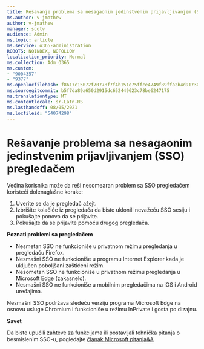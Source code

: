 ```yaml
---
title: Rešavanje problema sa nesagaonim jedinstvenim prijavljivanjem (SSO) pregledačem
ms.author: v-jmathew
author: v-jmathew
manager: scotv
audience: Admin
ms.topic: article
ms.service: o365-administration
ROBOTS: NOINDEX, NOFOLLOW
localization_priority: Normal
ms.collection: Adm_O365
ms.custom:
- "9004357"
- "9377"
ms.openlocfilehash: f8617c15072f70778f7f4b151e75ffce4749f89ffa2b4d91730937c26aaeabbb
ms.sourcegitcommit: b5f7da89a650d2915dc652449623c78be6247175
ms.translationtype: MT
ms.contentlocale: sr-Latn-RS
ms.lasthandoff: 08/05/2021
ms.locfileid: "54074298"
---
```

# <a name="troubleshoot-seamless-single-sign-on-sso-browser-issues"></a>Rešavanje problema sa nesagaonim jedinstvenim prijavljivanjem (SSO) pregledačem

Većina korisnika može da reši nesomearan problem sa SSO pregledačem koristeći dolenaglašne korake:

1. Uverite se da je pregledač ažejt.
2. Izbrišite kolačiće iz pregledača da biste uklonili nevažeću SSO sesiju i pokušajte ponovo da se prijavite.
3. Pokušajte da se prijavite pomoću drugog pregledača.

**Poznati problemi sa pregledačem**

- Nesmetan SSO ne funkcioniše u privatnom režimu pregledanja u pregledaču Firefox.
- Nesmašni SSO ne funkcioniše u programu Internet Explorer kada je uključen poboljšani zaštićeni režim.
- Nesometan SSO ne funkcioniše u privatnom režimu pregledanja u Microsoft Edge (zakasnelo).
- Nesmašni SSO ne funkcioniše u mobilnim pregledačima na iOS i Android uređajima.

Nesmašni SSO podržava sledeću verziju programa Microsoft Edge na osnovu usluge Chromium i funkcioniše u režimu InPrivate i gosta po dizajnu.

**Savet**

Da biste upućili zahteve za funkcijama ili postavljali tehnička pitanja o besmislenim SSO-u, pogledajte [članak Microsoft pitanja&A](https://docs.microsoft.com/answers/topics/azure-ad-single-sign-on.html)
